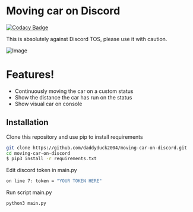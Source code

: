 # Moving car on Discord

[![Codacy Badge](https://api.codacy.com/project/badge/Grade/7133ab5fd94549c9af71c3523c89ccca)](https://app.codacy.com/gh/daddyduck2004/moving-car-on-discord?utm_source=github.com&utm_medium=referral&utm_content=daddyduck2004/moving-car-on-discord&utm_campaign=Badge_Grade)

This is absolutely against Discord TOS, please use it with caution.

![Image](https://i.imgur.com/GQ8nJhs.gif)

# Features!

  - Continuously moving the car on a custom status
  - Show the distance the car has run on the status
  - Show visual car on console

## Installation

Clone this repository and use pip to install requirements

```sh
git clone https://github.com/daddyduck2004/moving-car-on-discord.git
cd moving-car-on-discord
$ pip3 install -r requirements.txt
```


Edit discord token in main.py

```sh
on line 7: token = "YOUR TOKEN HERE"
```

Run script main.py

```sh
python3 main.py
```
